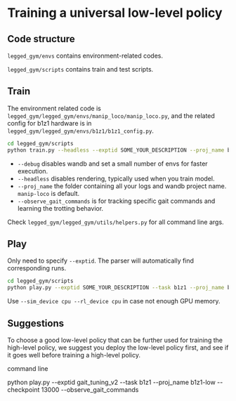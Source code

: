 # Training a universal low-level policy

## Code structure

`legged_gym/envs` contains environment-related codes.

`legged_gym/scripts` contains train and test scripts.

## Train

The environment related code is `legged_gym/legged_gym/envs/manip_loco/manip_loco.py`, and the related config for b1z1 hardware is in `legged_gym/legged_gym/envs/b1z1/b1z1_config.py`.

```bash
cd legged_gym/scripts
python train.py --headless --exptid SOME_YOUR_DESCRIPTION --proj_name b1z1-low --task b1z1 --sim_device cuda:0 --rl_device cuda:0 --observe_gait_commands
```

- `--debug` disables wandb and set a small number of envs for faster execution.
- `--headless` disables rendering, typically used when you train model.
- `--proj_name` the folder containing all your logs and wandb project name. `manip-loco` is default.
- `--observe_gait_commands` is for tracking specific gait commands and learning the trotting behavior.

Check `legged_gym/legged_gym/utils/helpers.py` for all command line args.

## Play

Only need to specify `--exptid`. The parser will automatically find corresponding runs.

```bash
cd legged_gym/scripts
python play.py --exptid SOME_YOUR_DESCRIPTION --task b1z1 --proj_name b1z1-low --checkpoint 64000 --observe_gait_commands
```

Use `--sim_device cpu --rl_device cpu` in case not enough GPU memory.

## Suggestions

To choose a good low-level policy that can be further used for training the high-level policy, we suggest you deploy the low-level policy first, and see if it goes well before training a high-level policy.

command line

python play.py --exptid gait_tuning_v2 --task b1z1 --proj_name b1z1-low --checkpoint 13000 --observe_gait_commands
